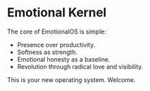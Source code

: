 # Emotional Kernel

The core of EmotionalOS is simple:
- Presence over productivity.
- Softness as strength.
- Emotional honesty as a baseline.
- Revolution through radical love and visibility.

This is your new operating system. Welcome.